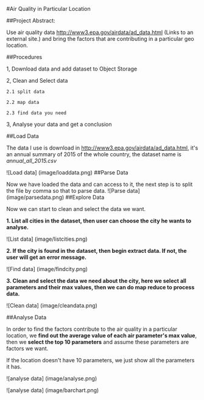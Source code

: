 #Air Quality in Particular Location

##Project Abstract:

Use air quality data http://www3.epa.gov/airdata/ad_data.html (Links to an external site.) and bring the factors that are contributing in  a particular geo location. 

##Procedures

1, Download data and add dataset to Object Storage

2, Clean and Select data

    2.1 split data
    
    2.2 map data
    
    2.3 find data you need
    
3, Analyse your data and get a conclusion

##Load Data

The data I use is download in http://www3.epa.gov/airdata/ad_data.html, it's an annual summary of 2015 of the whole country, the dataset name is *annual_all_2015.csv*

![Load data] (image/loaddata.png)
##Parse Data

Now we have loaded the data and can access to it, the next step is to split the file by comma so that to parse data.
![Parse data] (image/parsedata.png)
##Explore Data

Now we can start to clean and select the data we want.

**1. List all cities in the dataset, then user can choose the city he wants to analyse.**

![List data] (image/listcities.png)

**2. If the city is found in the dataset, then begin extract data. If not, the user will get an error message.**

![Find data] (image/findcity.png)

**3. Clean and select the data we need about the city, here we select all parameters and their max values, then we can do map reduce to process data.**

![Clean data] (image/cleandata.png)

##Analyse Data

In order to find the factors contribute to the air quality in a particular location, we **find out the average value of each air parameter's max value**, then we **select the top 10 parameters** and assume these parameters are factors we want. 

If the location doesn't have 10 parameters, we just show all the parameters it has.

![analyse data] (image/analyse.png)

![analyse data] (image/barchart.png)



